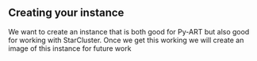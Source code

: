 Creating your instance
----------------------
We want to create an instance that is both good for Py-ART but also good for
working with StarCluster. Once we get this working we will create an image of
this instance for future work

